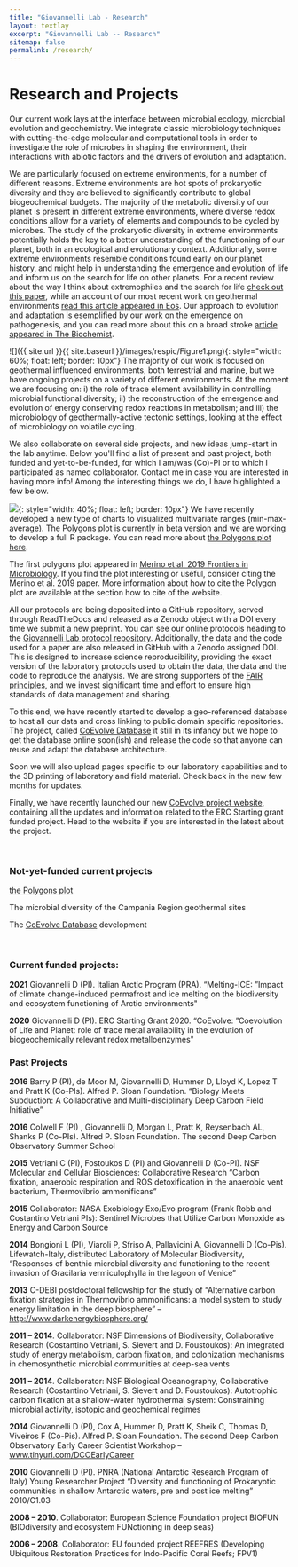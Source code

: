 ```yaml
---
title: "Giovannelli Lab - Research"
layout: textlay
excerpt: "Giovannelli Lab -- Research"
sitemap: false
permalink: /research/
---
```


# Research and Projects

Our current work lays at the interface between microbial ecology, microbial evolution and geochemistry. We integrate classic microbiology techniques with cutting-the-edge molecular and computational tools in order to investigate the role of microbes in shaping the environment, their interactions with abiotic factors and the drivers of evolution and adaptation.

We are particularly focused on extreme environments, for a number of different reasons. Extreme environments are hot spots of prokaryotic diversity and they are believed to significantly contribute to global biogeochemical budgets. The majority of the metabolic diversity of our planet is present in different extreme environments, where diverse redox conditions allow for a variety of elements and compounds to be cycled by microbes. The study of the prokaryotic diversity in extreme environments potentially holds the key to a better understanding of the functioning of our planet, both in an ecological and evolutionary context. Additionally, some extreme environments resemble conditions found early on our planet history, and might help in understanding the emergence and evolution of life and inform us on the search for life on other planets. For a recent review about the way I think about extremophiles and the search for life [check out this paper](https://www.frontiersin.org/articles/10.3389/fmicb.2019.00780/full), while an account of our most recent work on geothermal environments [read this article appeared in Eos](https://doi.org/10.1029/2020EO140906). Our approach to evolution and adaptation is esemplified by our work on the emergence on pathogenesis, and you can read more about this on a broad stroke [article appeared in The Biochemist](https://doi.org/10.1042/BIO03906004).

![]({{ site.url }}{{ site.baseurl }}/images/respic/Figure1.png){: style="width: 60%; float: left; border: 10px"} The majority of our work is focused on geothermal influenced environments, both terrestrial and marine, but we have ongoing projects on a variety of different environments. At the moment we are focusing on: i) the role of trace element availability in controlling microbial functional diversity; ii) the reconstruction of the emergence and evolution of energy conserving redox reactions in metabolism; and iii) the microbiology of geothermally-active tectonic settings, looking at the effect of microbiology on volatile cycling.

We also collaborate on several side projects, and new ideas jump-start in the lab anytime. Below you'll find a list of present and past project, both funded and yet-to-be-funded, for which I am/was (Co)-PI or to which I participated as named collaborator. Contact me in case you are interested in having more info! Among the interesting things we do, I have highlighted a few below.

![](https://giovannellilab.github.io/polygonsplot/images/merino_frontiers.jpg){: style="width: 40%; float: left; border: 10px"}
We have recently developed a new type of charts to visualized multivariate ranges (min-max-average). The Polygons plot is currently in beta version and we are working to develop a full R package. You can read more about [the Polygons plot here](https://giovannellilab.github.io/polygonsplot/).

The first polygons plot appeared in [Merino et al. 2019 Frontiers in Microbiology](https://www.frontiersin.org/articles/10.3389/fmicb.2019.00780/full). If you find the plot interesting or useful, consider citing the Merino et al. 2019 paper. More information about how to cite the Polygon plot are available at the section how to cite of the website.

All our protocols are being deposited into a GitHub repository, served through ReadTheDocs and released as a Zenodo object with a DOI every time we submit a new preprint. You can see our online protocols heading to the [Giovannelli Lab protocol repository](https://giovannelli-lab-protocols.readthedocs.io/en/latest/). Additionally, the data and the code used for a paper are also released in GitHub with a Zenodo assigned DOI. This is designed to increase science reproducibility, providing the exact version of the laboratory protocols used to obtain the data, the data and the code to reproduce the analysis. We are strong supporters of the [FAIR principles](https://www.nature.com/articles/sdata201618), and we invest significant time and effort to ensure high standards of data management and sharing.

To this end, we have recently started to develop a geo-referenced database to host all our data and cross linking to public domain specific repositories. The project, called [CoEvolve Database](https://www.coevolvedb.org/) it still in its infancy but we hope to get the database online soon(ish) and release the code so that anyone can reuse and adapt the database architecture.

Soon we will also upload pages specific to our laboratory capabilities and to the 3D printing of laboratory and field material. Check back in the new few months for updates.

Finally, we have recently launched our new [CoEvolve project website](https://www.coevolve.eu/), containing all the updates and information related to the ERC Starting grant funded project. Head to the website if you are interested in the latest about the project.

<br/>

### Not-yet-funded current projects
[the Polygons plot](https://giovannellilab.github.io/polygonsplot/)

The microbial diversity of the Campania Region geothermal sites

The [CoEvolve Database](https://www.coevolvedb.org/) development

<br/>

### Current funded projects:
**2021** Giovannelli D (PI). Italian Arctic Program (PRA). “Melting-ICE: ”Impact of climate change-induced permafrost and ice melting on the biodiversity and ecosystem functioning of Arctic environments"

**2020** Giovannelli D (PI). ERC Starting Grant 2020. “CoEvolve: ”Coevolution of Life and Planet: role of trace metal availability in the evolution of biogeochemically relevant redox metalloenzymes"


### Past Projects
**2016** Barry P (PI), de Moor M, Giovannelli D, Hummer D, Lloyd K, Lopez T and Pratt K (Co-PIs). Alfred P. Sloan Foundation. “Biology Meets Subduction: A Collaborative and Multi-disciplinary Deep Carbon Field Initiative”

**2016** Colwell F (PI) , Giovannelli D, Morgan L, Pratt K, Reysenbach AL, Shanks P (Co-PIs). Alfred P. Sloan Foundation. The second Deep Carbon Observatory Summer School

**2015** Vetriani C (PI), Fostoukos D (PI) and Giovannelli D (Co-PI). NSF Molecular and Cellular Biosciences: Collaborative Research “Carbon fixation, anaerobic respiration and ROS detoxification in the anaerobic vent bacterium, Thermovibrio ammonificans”

**2015** Collaborator: NASA Exobiology Exo/Evo program (Frank Robb and Costantino Vetriani PIs): Sentinel Microbes that Utilize Carbon Monoxide as Energy and Carbon Source

**2014** Bongioni L (PI), Viaroli P, Sfriso A, Pallavicini A, Giovannelli D (Co-Pis). Lifewatch-Italy, distributed Laboratory of Molecular Biodiversity, “Responses of benthic microbial diversity and functioning to the recent invasion of Gracilaria vermiculophylla in the lagoon of Venice”

**2013** C-DEBI postdoctoral fellowship for the study of “Alternative carbon fixation strategies in Thermovibrio ammonificans: a model system to study energy limitation in the deep biosphere” – http://www.darkenergybiosphere.org/

**2011 – 2014**. Collaborator: NSF Dimensions of Biodiversity, Collaborative Research (Costantino Vetriani, S. Sievert and D. Foustoukos): An integrated study of energy metabolism, carbon fixation, and colonization mechanisms in chemosynthetic microbial communities at deep-sea vents

**2011 – 2014**. Collaborator: NSF Biological Oceanography, Collaborative Research (Costantino Vetriani, S. Sievert and D. Foustoukos): Autotrophic carbon fixation at a shallow-water hydrothermal system: Constraining microbial activity, isotopic and geochemical regimes

**2014** Giovannelli D (PI), Cox A, Hummer D, Pratt K, Sheik C, Thomas D, Viveiros F (Co-Pis). Alfred P. Sloan Foundation. The second Deep Carbon Observatory Early Career Scientist Workshop – www.tinyurl.com/DCOEarlyCareer

**2010** Giovannelli D (PI). PNRA (National Antarctic Research Program of Italy) Young Researcher Project “Diversity and functioning of Prokaryotic communities in shallow Antarctic waters, pre and post ice melting” 2010/C1.03

**2008 – 2010**. Collaborator: European Science Foundation project BIOFUN (BIOdiversity and ecosystem FUNctioning in deep seas)

**2006 – 2008**. Collaborator: EU founded project REEFRES (Developing Ubiquitous Restoration Practices for Indo-Pacific Coral Reefs; FPV1)


<br />
<br />
